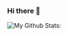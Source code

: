### Hi there 👋

![My Github Stats:](https://github-readme-stats.vercel.app/api?username=Hyun-Dai&theme=gotham&show_icons=true)

<!--
**Hyun-Dai/Hyun-Dai** is a ✨ _special_ ✨ repository because its `README.md` (this file) appears on your GitHub profile.

